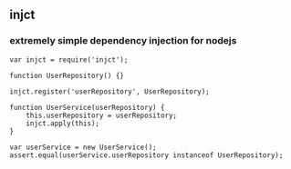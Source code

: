 ## injct

### extremely simple dependency injection for nodejs

```
var injct = require('injct');

function UserRepository() {}

injct.register('userRepository', UserRepository);

function UserService(userRepository) {
    this.userRepository = userRepository;
    injct.apply(this);
}

var userService = new UserService();
assert.equal(userService.userRepository instanceof UserRepository);
```